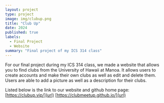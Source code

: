 ```yaml
---
layout: project
type: project
image: img/clubup.png
title: "Club Up"
date: 2024
published: true
labels:
  - Final Project
  - Website
summary: "Final project of my ICS 314 class"
---
```


For our final project during my ICS 314 class, we made a website that allows you to find clubs from the University of Hawaii at Manoa. It allows users to create accounts and make their own clubs as well as edit and delete them. Users are able to add a picture as well as a description for their clubs.

Listed below is the link to our website and github home page:
[https://clubup.vip/](url)
[https://clubmeetup.github.io/](url)

